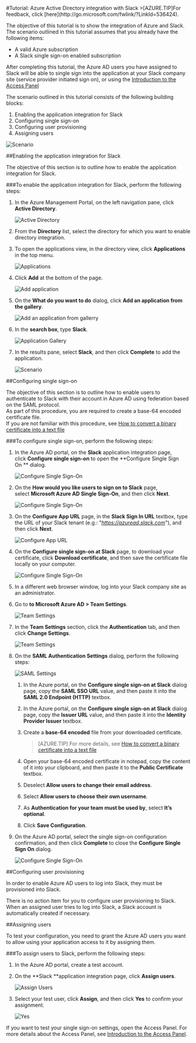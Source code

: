 <properties pageTitle="Tutorial: Azure Active Directory integration with Slack | Microsoft Azure" description="Learn how to use Slack with Azure Active Directory to enable single sign-on, automated provisioning, and more!." services="active-directory" authors="MarkusVi"  documentationCenter="na" manager="stevenpo"/>
<tags ms.service="active-directory" ms.devlang="na" ms.topic="article" ms.tgt_pltfrm="na" ms.workload="identity" ms.date="08/01/2015" ms.author="markvi" />
#Tutorial: Azure Active Directory integration with Slack
>[AZURE.TIP]For feedback, click [here](http://go.microsoft.com/fwlink/?LinkId=536424).
  
The objective of this tutorial is to show the integration of Azure and Slack.  
The scenario outlined in this tutorial assumes that you already have the following items:

-   A valid Azure subscription
-   A Slack single sign-on enabled subscription
  
After completing this tutorial, the Azure AD users you have assigned to Slack will be able to single sign into the application at your Slack company site (service provider initiated sign on), or using the [Introduction to the Access Panel](https://msdn.microsoft.com/library/dn308586)
  
The scenario outlined in this tutorial consists of the following building blocks:

1.  Enabling the application integration for Slack
2.  Configuring single sign-on
3.  Configuring user provisioning
4.  Assigning users

![Scenario](./media/active-directory-saas-slack-tutorial/IC794980.png "Scenario")

##Enabling the application integration for Slack
  
The objective of this section is to outline how to enable the application integration for Slack.

###To enable the application integration for Slack, perform the following steps:

1.  In the Azure Management Portal, on the left navigation pane, click **Active Directory**.

    ![Active Directory](./media/active-directory-saas-slack-tutorial/IC700993.png "Active Directory")

2.  From the **Directory** list, select the directory for which you want to enable directory integration.

3.  To open the applications view, in the directory view, click **Applications** in the top menu.

    ![Applications](./media/active-directory-saas-slack-tutorial/IC700994.png "Applications")

4.  Click **Add** at the bottom of the page.

    ![Add application](./media/active-directory-saas-slack-tutorial/IC749321.png "Add application")

5.  On the **What do you want to do** dialog, click **Add an application from the gallery**.

    ![Add an application from gallerry](./media/active-directory-saas-slack-tutorial/IC749322.png "Add an application from gallerry")

6.  In the **search box**, type **Slack**.

    ![Application Gallery](./media/active-directory-saas-slack-tutorial/IC794981.png "Application Gallery")

7.  In the results pane, select **Slack**, and then click **Complete** to add the application.

    ![Scenario](./media/active-directory-saas-slack-tutorial/IC796925.png "Scenario")

##Configuring single sign-on
  
The objective of this section is to outline how to enable users to authenticate to Slack with their account in Azure AD using federation based on the SAML protocol.  
As part of this procedure, you are required to create a base-64 encoded certificate file.  
If you are not familiar with this procedure, see [How to convert a binary certificate into a text file](http://youtu.be/PlgrzUZ-Y1o)

###To configure single sign-on, perform the following steps:

1.  In the Azure AD portal, on the **Slack** application integration page, click **Configure single sign-on** to open the **Configure Single Sign On ** dialog.

    ![Configure Single Sign-On](./media/active-directory-saas-slack-tutorial/IC794982.png "Configure Single Sign-On")

2.  On the **How would you like users to sign on to Slack** page, select **Microsoft Azure AD Single Sign-On**, and then click **Next**.

    ![Configure Single Sign-On](./media/active-directory-saas-slack-tutorial/IC794983.png "Configure Single Sign-On")

3.  On the **Configure App URL** page, in the **Slack Sign In URL** textbox, type the URL of your Slack tenant (e.g.: "*https://azuread.slack.com*"), and then click **Next**.

    ![Configure App URL](./media/active-directory-saas-slack-tutorial/IC794984.png "Configure App URL")

4.  On the **Configure single sign-on at Slack** page, to download your certificate, click **Download certificate**, and then save the certificate file locally on your computer.

    ![Configure Single Sign-On](./media/active-directory-saas-slack-tutorial/IC794985.png "Configure Single Sign-On")

5.  In a different web browser window, log into your Slack company site as an administrator.

6.  Go to **to Microsoft Azure AD \> Team Settings**.

    ![Team Settings](./media/active-directory-saas-slack-tutorial/IC794986.png "Team Settings")

7.  In the **Team Settings** section, click the **Authentication** tab, and then click **Change Settings**.

    ![Team Settings](./media/active-directory-saas-slack-tutorial/IC794987.png "Team Settings")

8.  On the **SAML Authentication Settings** dialog, perform the following steps:

    ![SAML Settings](./media/active-directory-saas-slack-tutorial/IC794988.png "SAML Settings")

    1.  In the Azure portal, on the **Configure single sign-on at Slack** dialog page, copy the **SAML SSO URL** value, and then paste it into the **SAML 2.0 Endpoint (HTTP)** textbox.
    2.  In the Azure portal, on the **Configure single sign-on at Slack** dialog page, copy the **Issuer URL** value, and then paste it into the **Identity Provider Issuer** textbox.
    3.  Create a **base-64 encoded** file from your downloaded certificate.
    
        >[AZURE.TIP] For more details, see [How to convert a binary certificate into a text file](http://youtu.be/PlgrzUZ-Y1o)

    4.  Open your base-64 encoded certificate in notepad, copy the content of it into your clipboard, and then paste it to the **Public Certificate** textbox.
    5.  Deselect **Allow users to change their email address**.
    6.  Select **Allow users to choose their own username**.
    7.  As **Authentication for your team must be used by**, select **It’s optional**.
    8.  Click **Save Configuration**.

9.  On the Azure AD portal, select the single sign-on configuration confirmation, and then click **Complete** to close the **Configure Single Sign On** dialog.

    ![Configure Single Sign-On](./media/active-directory-saas-slack-tutorial/IC794989.png "Configure Single Sign-On")

##Configuring user provisioning
  
In order to enable Azure AD users to log into Slack, they must be provisioned into Slack.
  
There is no action item for you to configure user provisioning to Slack.  
When an assigned user tries to log into Slack, a Slack account is automatically created if necessary.

##Assigning users
  
To test your configuration, you need to grant the Azure AD users you want to allow using your application access to it by assigning them.

###To assign users to Slack, perform the following steps:

1.  In the Azure AD portal, create a test account.

2.  On the **Slack **application integration page, click **Assign users**.

    ![Assign Users](./media/active-directory-saas-slack-tutorial/IC794990.png "Assign Users")

3.  Select your test user, click **Assign**, and then click **Yes** to confirm your assignment.

    ![Yes](./media/active-directory-saas-slack-tutorial/IC767830.png "Yes")
  
If you want to test your single sign-on settings, open the Access Panel. For more details about the Access Panel, see [Introduction to the Access Panel](https://msdn.microsoft.com/library/dn308586).